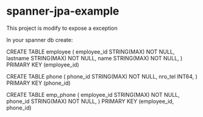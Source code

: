 # spanner-jpa-example
This project is modify to expose a exception


In your spanner db create:

CREATE TABLE employee (
	employee_id STRING(MAX) NOT NULL,
	lastname STRING(MAX) NOT NULL,
	name STRING(MAX) NOT NULL,
) PRIMARY KEY (employee_id)


CREATE TABLE phone (
	phone_id STRING(MAX) NOT NULL,
	nro_tel INT64,
) PRIMARY KEY (phone_id)


CREATE TABLE emp_phone (
	employee_id STRING(MAX) NOT NULL,
	phone_id STRING(MAX) NOT NULL,
) PRIMARY KEY (employee_id, phone_id)


